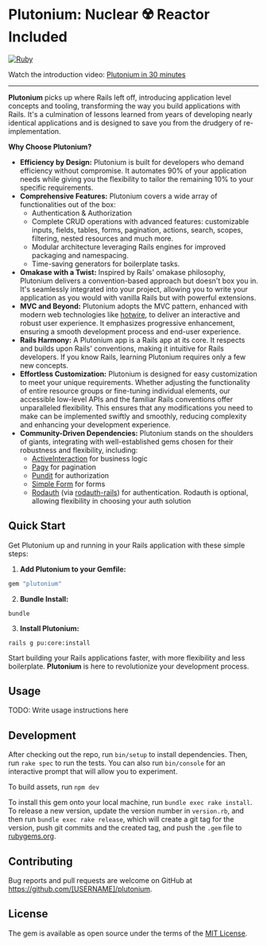 # Plutonium: Nuclear ☢️ Reactor Included

[![Ruby](https://github.com/radioactive-labs/plutonium-core/actions/workflows/main.yml/badge.svg)](https://github.com/radioactive-labs/plutonium-core/actions/workflows/main.yml)

Watch the introduction video: [Plutonium in 30 minutes](https://www.youtube.com/watch?v=HMjzj-vVLIU)

---

**Plutonium** picks up where Rails left off, introducing application level concepts and tooling, transforming the way you build applications with Rails.
It's a culmination of lessons learned from years of developing nearly identical applications and is designed to save you from the drudgery of re-implementation.

**Why Choose Plutonium?**

- **Efficiency by Design:** Plutonium is built for developers who demand efficiency without compromise. It automates 90% of your application needs while giving you the flexibility to tailor the remaining 10% to your specific requirements.
- **Comprehensive Features:** Plutonium covers a wide array of functionalities out of the box:
  - Authentication & Authorization
  - Complete CRUD operations with advanced features: customizable inputs, fields, tables, forms, pagination, actions, search, scopes, filtering, nested resources and much more.
  - Modular architecture leveraging Rails engines for improved packaging and namespacing.
  - Time-saving generators for boilerplate tasks.
- **Omakase with a Twist:** Inspired by Rails' omakase philosophy, Plutonium delivers a convention-based approach but doesn't box you in. It's seamlessly integrated into your project, allowing you to write your application as you would with vanilla Rails but with powerful extensions.
- **MVC and Beyond:** Plutonium adopts the MVC pattern, enhanced with modern web technologies like [hotwire](TODO), to deliver an interactive and robust user experience. It emphasizes progressive enhancement, ensuring a smooth development process and end-user experience.
- **Rails Harmony:** A Plutonium app is a Rails app at its core. It respects and builds upon Rails' conventions, making it intuitive for Rails developers. If you know Rails, learning Plutonium requires only a few new concepts.
- **Effortless Customization:** Plutonium is designed for easy customization to meet your unique requirements. Whether adjusting the functionality of entire resource groups or fine-tuning individual elements, our accessible low-level APIs and the familiar Rails conventions offer unparalleled flexibility. This ensures that any modifications you need to make can be implemented swiftly and smoothly, reducing complexity and enhancing your development experience.
- **Community-Driven Dependencies:** Plutonium stands on the shoulders of giants, integrating with well-established gems chosen for their robustness and flexibility, including:
  - [ActiveInteraction](https://github.com/AaronLasseigne/active_interaction) for business logic
  - [Pagy](https://github.com/ddnexus/pagy) for pagination
  - [Pundit](https://github.com/varvet/pundit) for authorization
  - [Simple Form](https://github.com/heartcombo/simple_form) for forms
  - [Rodauth](https://github.com/jeremyevans/rodauth) (via [rodauth-rails](https://github.com/janko/rodauth-rails)) for authentication. Rodauth is optional, allowing flexibility in choosing your auth solution

## Quick Start

Get Plutonium up and running in your Rails application with these simple steps:

1. **Add Plutonium to your Gemfile:**

```ruby
gem "plutonium"
```

2. **Bundle Install:**

```shell
bundle
```

3. **Install Plutonium:**

```shell
rails g pu:core:install
```

Start building your Rails applications faster, with more flexibility and less boilerplate. **Plutonium** is here to revolutionize your development process.

## Usage

TODO: Write usage instructions here

## Development

After checking out the repo, run `bin/setup` to install dependencies. Then, run `rake spec` to run the tests. You can also run `bin/console` for an interactive prompt that will allow you to experiment.

To build assets, run `npm dev`

To install this gem onto your local machine, run `bundle exec rake install`. To release a new version, update the version number in `version.rb`, and then run `bundle exec rake release`, which will create a git tag for the version, push git commits and the created tag, and push the `.gem` file to [rubygems.org](https://rubygems.org).

## Contributing

Bug reports and pull requests are welcome on GitHub at https://github.com/[USERNAME]/plutonium.

## License

The gem is available as open source under the terms of the [MIT License](https://opensource.org/licenses/MIT).

<!--
# ------------------------------

gem "plutonium", path: "/Users/stefan/code/plutonium/starters/plutonium/"
gem "plutonium_generators", github: "radioactive-labs/plutonium-generators", group: [:development, :test]



# rails new vulcan \
#                --skip-action-mailbox --skip-action-text --skip-active-storage --skip-action-cable --skip-jbuilder \
#                --skip-test --skip-system-test --javascript=esbuild --css=bootstrap --database=postgresql


```bash
rails new pluton8_starter --name="Pluton8 Starter" --database=sqlite3 --skip-action-mailbox --skip-action-text --skip-active-storage --asset-pipeline=propshaft --skip-jbuilder --javascript=importmap --css=tailwind

bin/rails app:template LOCATION=/Users/stefan/code/plutonium/starters/vulcan/gems/plutonium/templates/base.rb
```

rails g pu:rodauth:account admin --no-defaults --login --logout --remember --change-password --internal-request --create-account --lockout --verify-account --audit-logging --close-account --otp --reset-password --reset-password-notify --active-sessions --recovery-codes --password-grace-period
-->
